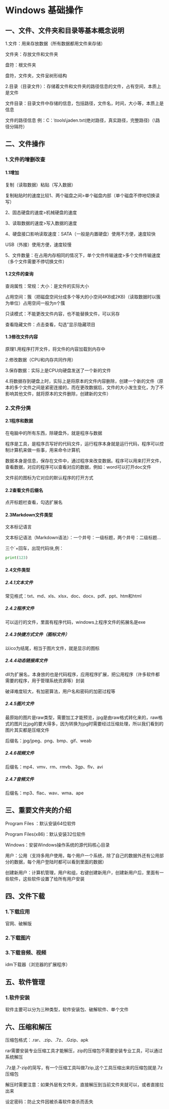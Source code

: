 # Windows 基础操作

## 一、文件、文件夹和目录等基本概念说明

1.文件：用来存放数据（所有数据都用文件来存储）

文件夹：存放文件和文件夹

盘符：根文件夹

盘符，文件夹，文件呈树形结构

2.目录（目录文件）：存储着文件和文件夹的路径信息的文件，占有空间，本质上是文件

文件目录：目录文件中存储的信息，包括路径，文件名，时间，大小等，本质上是信息

文件的路径信息 例：C：\tools\jaden.txt(绝对路径，真实路径，完整路径)（\路径分隔符）

## 二、文件操作

### 1.文件的增删改查

#### 1.1增加

复制（读取数据）粘贴（写入数据）

复制粘贴时的速度比较1、两个磁盘之间>单个磁盘内部（单个磁盘不停地切换读写）

2、固态硬盘的速度>机械硬盘的速度

3、读取数据的速度>写入数据的速度

4、硬盘接口影响读取速度：SATA（一般是内置硬盘）使用不方便，速度较快   

USB（外接）使用方便，速度较慢

5、文件数量：在占用内存相同的情况下，单个文件传输速度>多个文件传输速度（多个文件需要不停切换文件）

#### 1.2文件的查询

查询属性：常规：大小：是文件的实际大小

占用空间：簇（把磁盘空间分成多个等大的小空间4KB或2KB)（读取数据时以簇为单位）占用空间一般为n个簇

只读模式：不能更改文件内容，也不能替换文件，可以另存

查看隐藏文件：点击查看，勾选”显示隐藏项目

#### 1.3修改文件内容

原理1.用程序打开文件，将文件的内容加载到内存中

2.修改数据（CPU和内存共同作用）

3.保存数据：实际上是CPU向硬盘发送了一个新的文件

4.将数据存到硬盘上时，实际上是将原本的文件内容删除，创建一个新的文件（原本的多个文件之间是紧密连接的，而在更改数据后，文件的大小发生变化，为了不影响其他文件，就将原本的文件删除，创建新的文件）

### 2.文件分类

#### 2.1程序和数据

在电脑中的所有东西，除硬盘外，就是程序与数据

程序是工具，是程序员写好的代码文件，运行程序本身就是运行代码，程序可以控制计算机来做一些事，用来命令计算机

数据本身是信息，保存在文件中，通过程序来改变数据。程序可以用来打开文件，查看数据，对应的程序可以查看对应的数据，例如：word可以打开doc文件

文件前的图标为它对应的默认程序的打开方式 



#### 2.2查看文件后缀名

点开标题栏查看，勾选扩展名

#### 2.3Markdown文件类型

文本标记语言

文本标记语法（Markdown语法）：一个井号：一级标题，两个井号：二级标题...

三个`+回车，出现代码块,例：

```python
print(123)
```



#### 2.4文件类型

##### 2.4.1文本文件

常见格式：txt、md、xls、xlsx、doc、docx、pdf、ppt、htm和html

##### 2.4.2程序文件

可以运行的文件，里面有程序代码，windows上程序文件的拓展名是exe

##### 2.4.3快捷方式文件（图标文件）

以ico为结尾，相当于图片文件，就是显示的图标

##### 2.4.4动态链接库文件

dll为扩展名，本身放的也是代码程序，应用程序扩展，把公用程序（许多软件都需要的程序，用于管理系统资源等）封装

破译难度较大，有加密算法，用户名和密码的加密过程等

##### 2.4.5图片文件

最原始的图片是raw类型，需要加工才能预览，jpg是由raw格式转化来的，raw格式的图片比jpg的要大得多，因为转换为jpg时需要经过压缩处理，所以我们看到的图片其实都是压缩文件

后缀名：jpg/jpeg、png、bmp、gif、weab

##### 2.4.6视频文件

后缀名：mp4、vmv、rm、rmvb、3gp、flv、avi

##### 2.4.7音频文件

后缀名：mp3、flac、wav、wma、ape

## 三、重要文件夹的介绍

Program Files ：默认安装64位软件

Program Files(x86)：默认安装32位软件

Windows：安装Windows操作系统的源代码核心目录

用户：公用（支持多用户使用，每个用户一个系统，除了自己的数据外还有公用部分的数据，每个用户登陆时都可以看到里面的数据）

创建新用户：计算机管理，用户和组，右键创建新用户，创建新用户后，里面有一些软件，这些软件设置了给所有用户安装

## 四、文件下载

### 1.下载应用

官网、破解版

### 2.下载图片

### 3.下载音频、视频

idm下载器（浏览器的扩展程序）

## 五、软件管理

### 1.软件安装

软件主要可以分为三种类型，软件安装包、破解软件、单个文件

## 六、压缩和解压

压缩包格式：.rar、.zip、.7z、.Gzip、apk

rar需要安装专业压缩工具才能解压，zip的压缩包不需要安装专业工具，可以通过系统解压

.7z是.7-zip的简写，有一个压缩工具叫做7zip,这个工具压缩出来的压缩包就是.7z压缩包

解压时需要注意：如果外层有文件夹，直接解压到当前文件夹就可以，或者直接拉出来

设定密码：防止文件因被杀毒软件查杀而丢失

